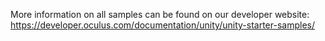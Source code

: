 More information on all samples can be found on our developer website:
https://developer.oculus.com/documentation/unity/unity-starter-samples/
